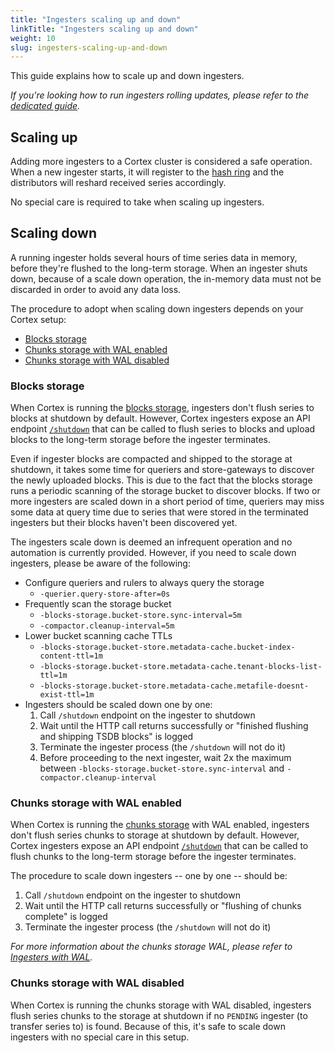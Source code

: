 ```yaml
---
title: "Ingesters scaling up and down"
linkTitle: "Ingesters scaling up and down"
weight: 10
slug: ingesters-scaling-up-and-down
---
```


This guide explains how to scale up and down ingesters.

_If you're looking how to run ingesters rolling updates, please refer to the [dedicated guide](./ingesters-rolling-updates.md)._

## Scaling up

Adding more ingesters to a Cortex cluster is considered a safe operation. When a new ingester starts, it will register to the [hash ring](../architecture.md#the-hash-ring) and the distributors will reshard received series accordingly.

No special care is required to take when scaling up ingesters.

## Scaling down

A running ingester holds several hours of time series data in memory, before they're flushed to the long-term storage.  When an ingester shuts down, because of a scale down operation, the in-memory data must not be discarded in order to avoid any data loss.

The procedure to adopt when scaling down ingesters depends on your Cortex setup:

- [Blocks storage](#blocks-storage)
- [Chunks storage with WAL enabled](#chunks-storage-with-wal-enabled)
- [Chunks storage with WAL disabled](#chunks-storage-with-wal-disabled-hand-over)

### Blocks storage

When Cortex is running the [blocks storage](../blocks-storage/_index.md), ingesters don't flush series to blocks at shutdown by default. However, Cortex ingesters expose an API endpoint [`/shutdown`](../api/_index.md#shutdown) that can be called to flush series to blocks and upload blocks to the long-term storage before the ingester terminates.

Even if ingester blocks are compacted and shipped to the storage at shutdown, it takes some time for queriers and store-gateways to discover the newly uploaded blocks. This is due to the fact that the blocks storage runs a periodic scanning of the storage bucket to discover blocks. If two or more ingesters are scaled down in a short period of time, queriers may miss some data at query time due to series that were stored in the terminated ingesters but their blocks haven't been discovered yet.

The ingesters scale down is deemed an infrequent operation and no automation is currently provided. However, if you need to scale down ingesters, please be aware of the following:

- Configure queriers and rulers to always query the storage
  - `-querier.query-store-after=0s`
- Frequently scan the storage bucket
  - `-blocks-storage.bucket-store.sync-interval=5m`
  - `-compactor.cleanup-interval=5m`
- Lower bucket scanning cache TTLs
  - `-blocks-storage.bucket-store.metadata-cache.bucket-index-content-ttl=1m`
  - `-blocks-storage.bucket-store.metadata-cache.tenant-blocks-list-ttl=1m`
  - `-blocks-storage.bucket-store.metadata-cache.metafile-doesnt-exist-ttl=1m`
- Ingesters should be scaled down one by one:
  1. Call `/shutdown` endpoint on the ingester to shutdown
  2. Wait until the HTTP call returns successfully or "finished flushing and shipping TSDB blocks" is logged
  3. Terminate the ingester process (the `/shutdown` will not do it)
  4. Before proceeding to the next ingester, wait 2x the maximum between `-blocks-storage.bucket-store.sync-interval` and `-compactor.cleanup-interval`

### Chunks storage with WAL enabled

When Cortex is running the [chunks storage](../chunks-storage/_index.md) with WAL enabled, ingesters don't flush series chunks to storage at shutdown by default. However, Cortex ingesters expose an API endpoint [`/shutdown`](../api/_index.md#shutdown) that can be called to flush chunks to the long-term storage before the ingester terminates.

The procedure to scale down ingesters -- one by one -- should be:

1. Call `/shutdown` endpoint on the ingester to shutdown
2.  Wait until the HTTP call returns successfully or "flushing of chunks complete" is logged
3. Terminate the ingester process (the `/shutdown` will not do it)

_For more information about the chunks storage WAL, please refer to [Ingesters with WAL](../chunks-storage/ingesters-with-wal.md)._

### Chunks storage with WAL disabled

When Cortex is running the chunks storage with WAL disabled, ingesters flush series chunks to the storage at shutdown if no `PENDING` ingester (to transfer series to) is found. Because of this, it's safe to scale down ingesters with no special care in this setup.
